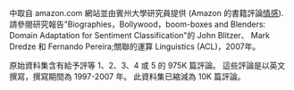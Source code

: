 中取自 amazon.com 網站並由賓州大學研究員提供 (Amazon 的書籍評論<a href="http://www.cs.jhu.edu/~mdredze/datasets/sentiment/">情感</a>). 請參閱研究報告"Biographies，Bollywood，boom-boxes and Blenders: Domain Adaptation for Sentiment Classification"的 John Blitzer、 Mark Dredze 和 Fernando Pereira;關聯的運算 Linguistics (ACL)，2007年。<p> </p>原始資料集含有給予評等 1、2、3、4 或 5 的 975K 篇評論。 這些評論是以英文撰寫，撰寫期間為 1997-2007 年。 此資料集已縮減為 10K 篇評論。
